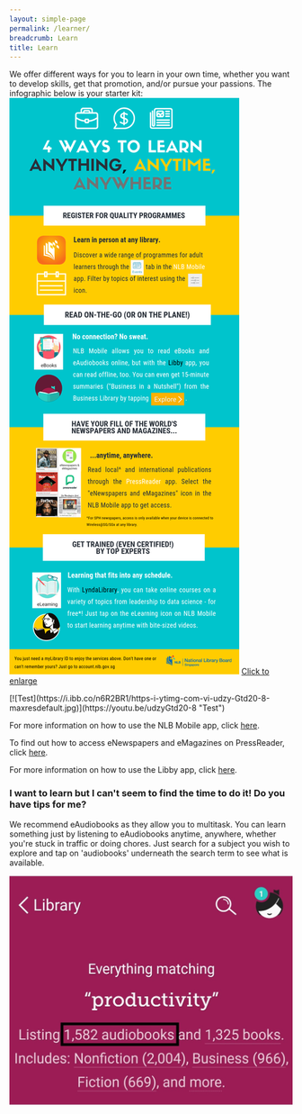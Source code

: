 ```yaml
---
layout: simple-page
permalink: /learner/
breadcrumb: Learn
title: Learn
---
```

We offer different ways for you to learn in your own time, whether you want to develop skills, get that promotion, and/or pursue your passions. The infographic below is your starter kit:<br>
![An infographic describing four ways to learn anytime, anywhere.](/images/Learner.png)
<a href="/images/Learner.png">Click to enlarge</a>

<p>
    [![Test](https://i.ibb.co/n6R2BR1/https-i-ytimg-com-vi-udzy-Gtd20-8-maxresdefault.jpg)](https://youtu.be/udzyGtd20-8 "Test")
</p>



<head>
<meta name="viewport" content="width=device-width, initial-scale=1">
<style>
.accordion {
  background-color: #eee;
  color: #444;
  cursor: pointer;
  padding: 18px;
  width: 100%;
  border: none;
  text-align: left;
  outline: none;
  font-size: 20px;
  transition: 0.4s;
}

.active, .accordion:hover {
  background-color: #ccc;
}

.accordion:after {
  content: '\002B';
  color: #777;
  font-weight: bold;
  float: right;
  margin-left: 5px;
}

.active:after {
  content: "\2212";
}

.panel {
  padding: 0 18px;
  background-color: white;
  max-height: 0;
  overflow: hidden;
  transition: max-height 0.2s ease-out;
}
</style>
</head>

<body>

<p>For more information on how to use the NLB Mobile app, click <a href="/get-started-with/nlb-mobile/">here</a>.</p>
<p>To find out how to access eNewspapers and eMagazines on PressReader, click <a href="/get-started-with/PressReader/">here</a>.</p>
<p>For more information on how to use the Libby app, click <a href="/get-started-with/Libby/">here</a>.</p>
<h3>I want to learn but I can't seem to find the time to do it! Do you have tips for me?</h3>
       <p>We recommend eAudiobooks as they allow you to multitask. You can learn something just by listening to eAudiobooks anytime, anywhere, whether you're stuck in traffic or doing chores. Just search for a subject you wish to explore and tap on 'audiobooks' underneath the search term to see what is available.</p>
        <p><img src="/images/Libby_screenshot_audiobooksearch.jpg" alt="A screenshot showing how to filter search results by eAudiobooks.">        
        </p>

<script>
var acc = document.getElementsByClassName("accordion");
var i;
for (i = 0; i < acc.length; i++) {
  acc[i].addEventListener("click", function() {
    this.classList.toggle("active");
    var panel = this.nextElementSibling;
    if (panel.style.maxHeight){
      panel.style.maxHeight = null;
    } else {
      panel.style.maxHeight = panel.scrollHeight + "px";
    } 
  });
}
</script>
